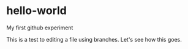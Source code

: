 # hello-world
My first github experiment

This is a test  to editing a file using branches. Let's see how this goes.
